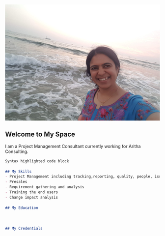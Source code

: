  ![Uma A](20201228_181659.jpg)

## Welcome to My Space
I am a Project Management Consultant currently working for Aritha Consulting.

```markdown
Syntax highlighted code block

## My Skills
- Project Management including tracking,reporting, quality, people, issue, scope,schedule, risk, financials etc
- Presales
- Requirement gathering and analysis
- Training the end users
- Change impact analysis

## My Education



## My Credentials
